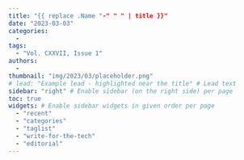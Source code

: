 ```yaml
---
title: "{{ replace .Name "-" " " | title }}"
date: "2023-03-03"
categories:
  - 
tags:
  - "Vol. CXXVII, Issue 1"
authors:
  - 
thumbnail: "img/2023/03/placeholder.png"
# lead: "Example lead - highlighted near the title" # Lead text
sidebar: "right" # Enable sidebar (on the right side) per page
toc: true
widgets: # Enable sidebar widgets in given order per page
  - "recent"
  - "categories"
  - "taglist"
  - "write-for-the-tech"
  - "editorial"
---
```


